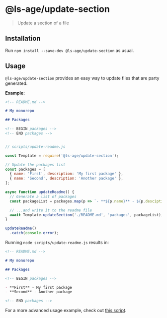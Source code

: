 # @ls-age/update-section

> Update a section of a file

## Installation

Run `npm install --save-dev @ls-age/update-section` as usual.

<!-- BEGIN overview -->

## Usage

`@ls-age/update-section` provides an easy way to update files that are party generated.

**Example:**

```md
<!-- README.md -->

# My monorepo

## Packages

<!-- BEGIN packages -->
<!-- END packages -->
```

```js

// scripts/update-readme.js

const Template = require('@ls-age/update-section');

// Update the packages list
const packages = [
  { name: 'First', description: 'My first package' },
  { name: 'Second', description: 'Another package' },
];

async function updateReadme() {
  // Generate a list of packages
  const packageList = packages.map(p => `- **${p.name}** - ${p.desciption}`).join('\n'))

  // ...and write it to the readme file
  await Template.updateSection('./README.md', 'packages', packageList);
}

updateReadme()
  .catch(console.error);
```

Running `node scripts/update-readme.js` results in:

```md
<!-- README.md -->

# My monorepo

## Packages

<!-- BEGIN packages -->

- **First** - My first package
- **Second** - Another package

<!-- END packages -->
```

<!-- END overview -->

For a more advanced usage example, check out [this script](https://github.com/ls-age/devtools/blob/master/scripts/update-readme.js).
